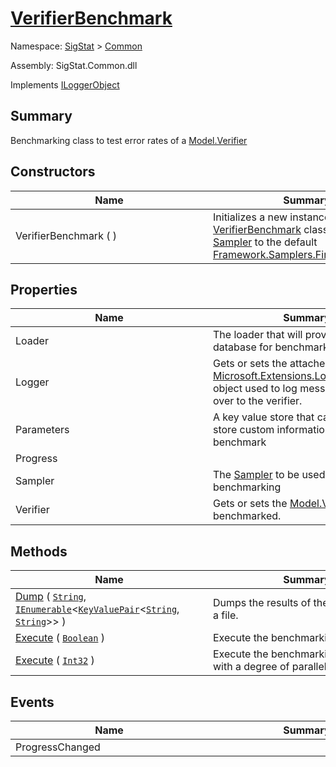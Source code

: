 # [VerifierBenchmark](./VerifierBenchmark.md)

Namespace: [SigStat]() > [Common](./README.md)

Assembly: SigStat.Common.dll

Implements [ILoggerObject](./ILoggerObject.md)

## Summary
Benchmarking class to test error rates of a [Model.Verifier](https://github.com/hargitomi97/sigstat/blob/master/docs/md/SigStat/Common/Model/Verifier.md)

## Constructors

| Name | Summary | 
| --- | --- | 
| VerifierBenchmark (  )<div style="width: 300px">| Initializes a new instance of the [VerifierBenchmark](https://github.com/hargitomi97/sigstat/blob/master/docs/md/SigStat/Common/VerifierBenchmark.md) class.  Sets the [Sampler](https://github.com/hargitomi97/sigstat/blob/master/docs/md/SigStat/Common/Sampler.md) to the default [Framework.Samplers.FirstNSampler](https://github.com/hargitomi97/sigstat/blob/master/docs/md/SigStat/Common/Framework/Samplers/FirstNSampler.md).<div style="width: 300px">| <br>


## Properties

| Name | Summary | 
| --- | --- | 
| Loader<div style="width: 300px">| The loader that will provide the database for benchmarking<div style="width: 300px">| <br>
| Logger<div style="width: 300px">| Gets or sets the attached [Microsoft.Extensions.Logging.ILogger](https://docs.microsoft.com/en-us/dotnet/api/Microsoft.Extensions.Logging.ILogger) object used to log messages. Hands it over to the verifier.<div style="width: 300px">| <br>
| Parameters<div style="width: 300px">| A key value store that can be used to store custom information about the benchmark<div style="width: 300px">| <br>
| Progress<div style="width: 300px">| <div style="width: 300px">| <br>
| Sampler<div style="width: 300px">| The [Sampler](https://github.com/hargitomi97/sigstat/blob/master/docs/md/SigStat/Common/Sampler.md) to be used for benchmarking<div style="width: 300px">| <br>
| Verifier<div style="width: 300px">| Gets or sets the [Model.Verifier](https://github.com/hargitomi97/sigstat/blob/master/docs/md/SigStat/Common/Model/Verifier.md) to be benchmarked.<div style="width: 300px">| <br>


## Methods

| Name | Summary | 
| --- | --- | 
| [Dump](./Methods/VerifierBenchmark-100663370.md) ( [`String`](https://docs.microsoft.com/en-us/dotnet/api/System.String), [`IEnumerable`](https://docs.microsoft.com/en-us/dotnet/api/System.Collections.Generic.IEnumerable-1)\<[`KeyValuePair`](https://docs.microsoft.com/en-us/dotnet/api/System.Collections.Generic.KeyValuePair-2)\<[`String`](https://docs.microsoft.com/en-us/dotnet/api/System.String), [`String`](https://docs.microsoft.com/en-us/dotnet/api/System.String)>> )<div style="width: 300px">| Dumps the results of the benchmark in a file.<div style="width: 300px">| <br>
| [Execute](./Methods/VerifierBenchmark-100663382.md) ( [`Boolean`](https://docs.microsoft.com/en-us/dotnet/api/System.Boolean) )<div style="width: 300px">| Execute the benchmarking process.<div style="width: 300px">| <br>
| [Execute](./Methods/VerifierBenchmark-100663383.md) ( [`Int32`](https://docs.microsoft.com/en-us/dotnet/api/System.Int32) )<div style="width: 300px">| Execute the benchmarking process with a degree of parallelism.<div style="width: 300px">| <br>


## Events

| Name | Summary | 
| --- | --- | 
| ProgressChanged<div style="width: 300px">| <div style="width: 300px">| <br>


